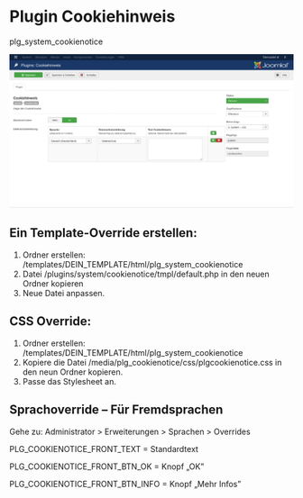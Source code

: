 # Plugin Cookiehinweis
plg_system_cookienotice

![Screenshot](/docs/images/screenshot.png?raw=true "Screenshot")

## Ein Template-Override erstellen:

1. Ordner erstellen: /templates/DEIN_TEMPLATE/html/plg_system_cookienotice
2. Datei /plugins/system/cookienotice/tmpl/default.php in den neuen Ordner kopieren
3. Neue Datei anpassen.

## CSS Override:

1. Ordner erstellen: /templates/DEIN_TEMPLATE/html/plg_system_cookienotice
2. Kopiere die Datei /media/plg_cookienotice/css/plgcookienotice.css in den neun Ordner kopieren.
3. Passe das Stylesheet an.


## Sprachoverride – Für Fremdsprachen

Gehe zu: Administrator > Erweiterungen > Sprachen > Overrides

PLG_COOKIENOTICE_FRONT_TEXT = Standardtext

PLG_COOKIENOTICE_FRONT_BTN_OK = Knopf „OK”

PLG_COOKIENOTICE_FRONT_BTN_INFO = Knopf „Mehr Infos”
